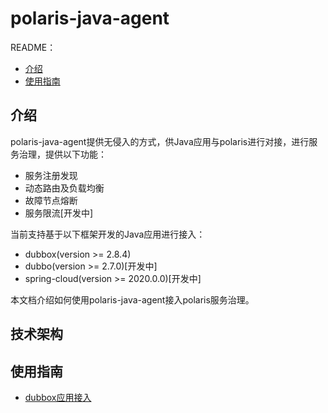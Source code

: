 
# polaris-java-agent

README：

- [介绍](#介绍)
- [使用指南](#使用指南)

## 介绍

polaris-java-agent提供无侵入的方式，供Java应用与polaris进行对接，进行服务治理，提供以下功能：

- 服务注册发现
- 动态路由及负载均衡
- 故障节点熔断
- 服务限流[开发中]

当前支持基于以下框架开发的Java应用进行接入：

- dubbox(version >= 2.8.4)
- dubbo(version >= 2.7.0)[开发中]
- spring-cloud(version >= 2020.0.0)[开发中]

本文档介绍如何使用polaris-java-agent接入polaris服务治理。

## 技术架构



## 使用指南

- [dubbox应用接入](./polaris-agent-examples/dubbox/README.md)
